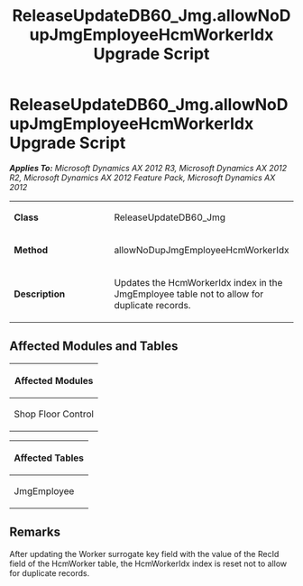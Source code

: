 ﻿---
title: ReleaseUpdateDB60_Jmg.allowNoDupJmgEmployeeHcmWorkerIdx Upgrade Script
TOCTitle: ReleaseUpdateDB60_Jmg.allowNoDupJmgEmployeeHcmWorkerIdx Upgrade Script
ms:assetid: eaaf2652-2b05-8dd8-59ed-b297a17dc401
ms:mtpsurl: https://msdn.microsoft.com/en-us/library/JJ719896(v=AX.60)
ms:contentKeyID: 49711968
ms.date: 05/18/2015
mtps_version: v=AX.60
---

# ReleaseUpdateDB60\_Jmg.allowNoDupJmgEmployeeHcmWorkerIdx Upgrade Script 


_**Applies To:** Microsoft Dynamics AX 2012 R3, Microsoft Dynamics AX 2012 R2, Microsoft Dynamics AX 2012 Feature Pack, Microsoft Dynamics AX 2012_

<table>
<colgroup>
<col style="width: 50%" />
<col style="width: 50%" />
</colgroup>
<tbody>
<tr class="odd">
<td><p><strong>Class</strong></p></td>
<td><p>ReleaseUpdateDB60_Jmg</p></td>
</tr>
<tr class="even">
<td><p><strong>Method</strong></p></td>
<td><p>allowNoDupJmgEmployeeHcmWorkerIdx</p></td>
</tr>
<tr class="odd">
<td><p><strong>Description</strong></p></td>
<td><p>Updates the HcmWorkerIdx index in the JmgEmployee table not to allow for duplicate records.</p></td>
</tr>
</tbody>
</table>


## Affected Modules and Tables

<table>
<colgroup>
<col style="width: 100%" />
</colgroup>
<thead>
<tr class="header">
<th><p>Affected Modules</p></th>
</tr>
</thead>
<tbody>
<tr class="odd">
<td><p>Shop Floor Control</p></td>
</tr>
</tbody>
</table>


<table>
<colgroup>
<col style="width: 100%" />
</colgroup>
<thead>
<tr class="header">
<th><p>Affected Tables</p></th>
</tr>
</thead>
<tbody>
<tr class="odd">
<td><p>JmgEmployee</p></td>
</tr>
</tbody>
</table>


## Remarks

After updating the Worker surrogate key field with the value of the RecId field of the HcmWorker table, the HcmWorkerIdx index is reset not to allow for duplicate records.

  


